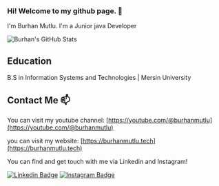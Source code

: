 ### Hi! Welcome to my github page. 👋

I'm Burhan Mutlu. I'm a Junior java Developer

![Burhan's GitHub Stats](https://github-readme-stats.vercel.app/api?username=burhanmutlu&show_icons=true)

## Education

B.S in Information Systems and Technologies |  Mersin University

## Contact Me 📫

You can visit my youtube channel: [https://youtube.com/@burhanmutlu](https://youtube.com/@burhanmutlu)

you can visit my website: [https://burhanmutlu.tech](https://burhanmutlu.tech)

You can find and get touch with me via Linkedin and Instagram!

[![Linkedin Badge](https://img.shields.io/badge/burhanmutlu-follow%20on%20linkedin-blue?style=for-the-badge&logo=linkedin)](https://www.linkedin.com/in/burhanmutlu/)
[![Instagram Badge](https://img.shields.io/badge/kodailesi-follow%20on%20instagram-blue?style=for-the-badge&logo=instagram)](https://instagram.com/kodailesi/)
